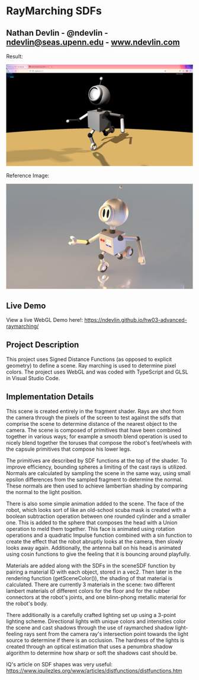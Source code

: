 # RayMarching SDFs

## Nathan Devlin - @ndevlin - ndevlin@seas.upenn.edu - www.ndevlin.com

Result:

![](Results.png)

Reference Image:

![](Reference.jpeg)

## Live Demo
View a live WebGL Demo here!:
https://ndevlin.github.io/hw03-advanced-raymarching/

## Project Description

This project uses Signed Distance Functions (as opposed to explicit geometry) to define a scene. Ray marching is used to determine pixel colors. The project uses WebGL and was coded with TypeScript and GLSL in Visual Studio Code.

## Implementation Details

This scene is created entirely in the fragment shader. Rays are shot from the camera through the pixels of the screen to test against the sdfs that comprise the scene to determine distance of the nearest object to the camera. The scene is composed of primitives that have been combined together in various ways; for example a smooth blend operation is used to nicely blend together the toruses that compose the robot's feet/wheels with the capsule primitives that compose his lower legs. 

The primitives are described by SDF functions at the top of the shader. To improve efficiency, bounding spheres a limiting of the cast rays is utilized. Normals are calculated by sampling the scene in the same way, using small epsilon differences from the sampled fragment to determine the normal. These normals are then used to achieve lambertian shading by comparing the normal to the light position. 

There is also some simple animation added to the scene. The face of the robot, which looks sort of like an old-school scuba mask is created with a boolean subtraction operation between one rounded cylinder and a smaller one. This is added to the sphere that composes the head with a Union operation to meld them together. This face is animated using rotation operations and a quadratic Impulse function combined with a sin function to create the effect that the robot abruptly looks at the camera, then slowly looks away again. Additionally, the antenna ball on his head is animated using cosin functions to give the feeling that it is bouncing around playfully. 

Materials are added along with the SDFs in the sceneSDF function by pairing a material ID with each object, stored in a vec2. Then later in the rendering function (getSceneColor()), the shading of that material is calculated. There are currently 3 materials in the scene: two different lambert materials of different colors for the floor and for the rubber connectors at the robot's joints, and one blinn-phong metallic material for the robot's body.

There additionally is a carefully crafted lighting set up using a 3-point lighting scheme. Directional lights with unique colors and intensities color the scene and cast shadows through the use of raymarched shadow light-feeling rays sent from the camera ray's intersection point towards the light source to determine if there is an occlusion. The hardness of the lights is created through an optical estimation that uses a penumbra shadow algorithm to determine how sharp or soft the shadows cast should be. 


IQ's article on SDF shapes was very useful:
https://www.iquilezles.org/www/articles/distfunctions/distfunctions.htm
